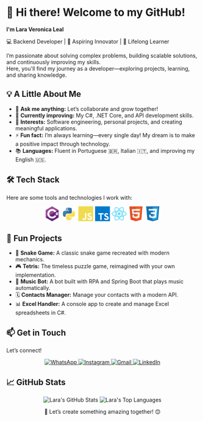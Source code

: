 <body>
    <h1>👋 Hi there! Welcome to my GitHub!</h1>
    <p><strong>I'm Lara Veronica Leal</strong></p>
    <p>💻 Backend Developer | 🌟 Aspiring Innovator | 🚀 Lifelong Learner</p>
</body>


 I’m passionate about solving complex problems, building scalable solutions, and continuously improving my skills.  
Here, you'll find my journey as a developer—exploring projects, learning, and sharing knowledge.

## 💡 A Little About Me
- 💬 **Ask me anything:** Let’s collaborate and grow together!
- 🌱 **Currently improving:** My C#, .NET Core, and API development skills.
- 🧩 **Interests:** Software engineering, personal projects, and creating meaningful applications.
- ⚡ **Fun fact:** I’m always learning—every single day! My dream is to make a positive impact through technology.
- 📚 **Languages:** Fluent in Portuguese 🇧🇷, Italian 🇮🇹, and improving my English 🇺🇸.


## 🛠️ Tech Stack
Here are some tools and technologies I work with:

<p align="center">
  <img src="https://raw.githubusercontent.com/devicons/devicon/master/icons/csharp/csharp-original.svg" alt="C#" title="C#" height="40" width="40">
  <img src="https://raw.githubusercontent.com/devicons/devicon/master/icons/python/python-original.svg" alt="Python" title="Python" height="40" width="40">
  <img src="https://raw.githubusercontent.com/devicons/devicon/master/icons/javascript/javascript-plain.svg" alt="JavaScript" title="JavaScript" height="40" width="40">
  <img src="https://raw.githubusercontent.com/devicons/devicon/master/icons/typescript/typescript-plain.svg" alt="TypeScript" title="TypeScript" height="40" width="40">
  <img src="https://raw.githubusercontent.com/devicons/devicon/master/icons/react/react-original.svg" alt="React" title="React" height="40" width="40">
  <img src="https://raw.githubusercontent.com/devicons/devicon/master/icons/html5/html5-original.svg" alt="HTML" title="HTML" height="40" width="40">
  <img src="https://raw.githubusercontent.com/devicons/devicon/master/icons/css3/css3-original.svg" alt="CSS" title="CSS" height="40" width="40">
</p>


## 🌟 Fun Projects
- 🐍 **Snake Game:** A classic snake game recreated with modern mechanics.
- 🎮 **Tetris:** The timeless puzzle game, reimagined with your own implementation.
- 🤖 **Music Bot:** A bot built with RPA and Spring Boot that plays music automatically.
- 🗓️ **Contacts Manager:** Manage your contacts with a modern API.
- 📊 **Excel Handler:** A console app to create and manage Excel spreadsheets in C#.


## 📫 Get in Touch
Let’s connect!

<p align="center">
  <a href="https://api.whatsapp.com/send?phone=5541991640451" target="_blank">
    <img src="https://img.shields.io/badge/WhatsApp-25D366?style=for-the-badge&logo=whatsapp&logoColor=white" alt="WhatsApp">
  </a>
  <a href="https://instagram.com/laraveleal" target="_blank">
    <img src="https://img.shields.io/badge/Instagram-%23E4405F?style=for-the-badge&logo=instagram&logoColor=white" alt="Instagram">
  </a>
  <a href="mailto:leal3work@gmail.com" target="_blank">
    <img src="https://img.shields.io/badge/Gmail-D14836?style=for-the-badge&logo=gmail&logoColor=white" alt="Gmail">
  </a>
  <a href="https://www.linkedin.com/in/lara-veronica-leal-004010303" target="_blank">
    <img src="https://img.shields.io/badge/LinkedIn-%230077B5?style=for-the-badge&logo=linkedin&logoColor=white" alt="LinkedIn">
  </a>
</p>

## 📈 GitHub Stats
<p align="center">
  <img src="https://github-readme-stats.vercel.app/api?username=laraveronica&show_icons=true&theme=radical&include_all_commits=true&count_private=true" alt="Lara's GitHub Stats" height="180">
  <img src="https://github-readme-stats.vercel.app/api/top-langs/?username=laraveronica&layout=compact&langs_count=7&theme=radical" alt="Lara's Top Languages" height="180">
</p>

<p align="center">💙 Let’s create something amazing together! 😊</p>
